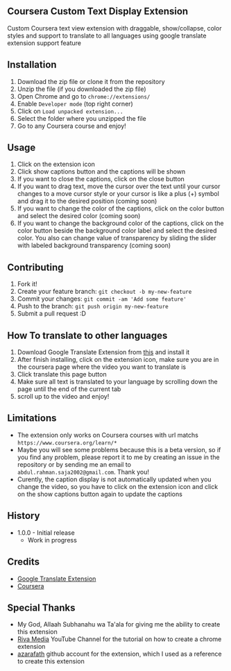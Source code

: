 ## Coursera Custom Text Display Extension
Custom Coursera text view extension with draggable, show/collapse, color styles and support to translate to all languages using google translate extension support feature

## Installation
<!-- How to load unpacked extension -->
1. Download the zip file or clone it from the repository
2. Unzip the file (if you downloaded the zip file)
3. Open Chrome and go to `chrome://extensions/`
4. Enable `Developer mode` (top right corner)
5. Click on `Load unpacked extension...`
6. Select the folder where you unzipped the file
7. Go to any Coursera course and enjoy!

## Usage
<!-- How to use the extension -->
1. Click on the extension icon
2. Click show captions button and the captions will be shown
3. If you want to close the captions, click on the close button
4. If you want to drag text, move the cursor over the text until your cursor changes to a move cursor style or your cursor is like a plus (+) symbol and drag it to the desired position (coming soon)
5. If you want to change the color of the captions, click on the color button and select the desired color (coming soon)
6. If you want to change the background color of the captions, click on the color button beside the background color label and select the desired color. You also can change value of transparency by sliding the slider with labeled background transparency (coming soon)

## Contributing
<!-- How to contribute to the project -->
1. Fork it!
2. Create your feature branch: `git checkout -b my-new-feature`
3. Commit your changes: `git commit -am 'Add some feature'`
4. Push to the branch: `git push origin my-new-feature`
5. Submit a pull request :D

## How To translate to other languages
<!-- How to translate to other languages -->
1. Download Google Translate Extension from [this](https://chrome.google.com/webstore/detail/google-translate/aapbdbdomjkkjkaonfhkkikfgjllcleb?hl=en) and install it
2. After finish installing, click on the extension icon, make sure you are in the coursera page where the video you want to translate is
3. Click translate this page button
3. Make sure all text is translated to your language by scrolling down the page until the end of the current tab
4. scroll up to the video and enjoy!

## Limitations
<!-- Limitations -->
- The extension only works on Coursera courses with url matchs `https://www.coursera.org/learn/*`
- Maybe you will see some problems because this is a beta version, so if you find any problem, please report it to me by creating an issue in the repository or by sending me an email to `abdul.rahman.saja2002@gmail.com`. Thank you!
- Curently, the caption display is not automatically updated when you change the video, so you have to click on the extension icon and click on the show captions button again to update the captions

## History
<!-- History -->
- 1.0.0 - Initial release
    - Work in progress

## Credits
<!-- Credits -->
- [Google Translate Extension](https://chrome.google.com/webstore/detail/google-translate/aapbdbdomjkkjkaonfhkkikfgjllcleb?hl=en)
- [Coursera](https://www.coursera.org/)

## Special Thanks
<!-- Special Thanks -->
- My God, Allaah Subhanahu wa Ta'ala for giving me the ability to create this extension
- [Riva Media](https://www.youtube.com/@riffamedia) YouTube Channel for the tutorial on how to create a chrome extension
- [azarafath](https://github.com/azarafath) github account for the extension, which I used as a reference to create this extension
